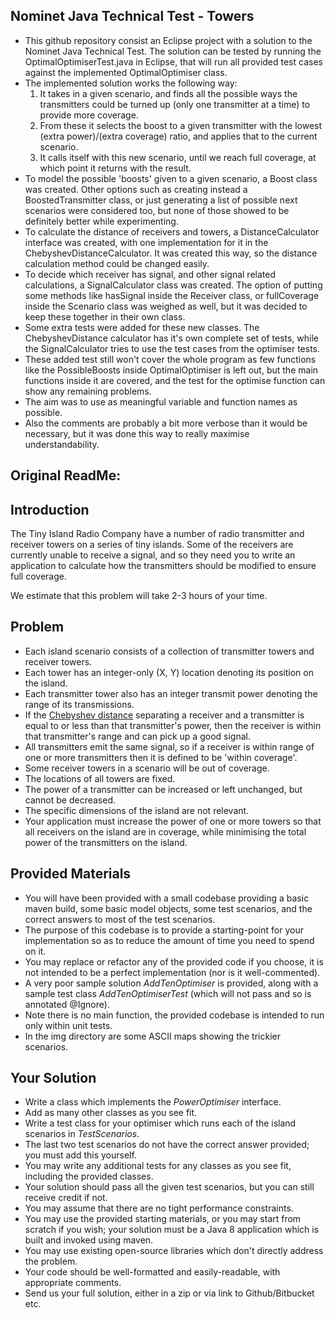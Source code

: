 ## Nominet Java Technical Test - Towers
* This github repository consist an Eclipse project with a solution to the Nominet Java Technical Test. The solution can be tested by running the OptimalOptimiserTest.java in Eclipse, that will run all provided test cases against the implemented OptimalOptimiser class.
* The implemented solution works the following way:
	1. It takes in a given scenario, and finds all the possible ways the transmitters could be turned up (only one transmitter at a time) to provide more coverage.
	2. From these it selects the boost to a given transmitter with the lowest (extra power)/(extra coverage) ratio, and applies that to the current scenario.
	3. It calls itself with this new scenario, until we reach full coverage, at which point it returns with the result.
* To model the possible 'boosts' given to a given scenario, a Boost class was created. Other options such as creating instead a BoostedTransmitter class, or just generating a list of possible next scenarios were considered too, but none of those showed to be definitely better while experimenting.
* To calculate the distance of receivers and towers, a DistanceCalculator interface was created, with one implementation for it in the ChebyshevDistanceCalculator. It was created this way, so the distance calculation method could be changed easily.
* To decide which receiver has signal, and other signal related calculations, a SignalCalculator class was created. The option of putting some methods like hasSignal inside the Receiver class, or fullCoverage inside the Scenario class was weighed as well, but it was decided to keep these together in their own class.
* Some extra tests were added for these new classes. The ChebyshevDistance calculator has it's own complete set of tests, while the SignalCalculator tries to use the test cases from the optimiser tests.
* These added test still won't cover the whole program as few functions like the PossibleBoosts inside OptimalOptimiser is left out, but the main functions inside it are covered, and the test for the optimise function can show any remaining problems.
* The aim was to use as meaningful variable and function names as possible.
* Also the comments are probably a bit more verbose than it would be necessary, but it was done this way to really maximise understandability.


## Original ReadMe:
## Introduction

The Tiny Island Radio Company have a number of radio transmitter and receiver towers on a series of tiny islands. Some of the receivers are currently unable to receive a signal, and so they need you to write an application to calculate how the transmitters should be modified to ensure full coverage.

We estimate that this problem will take 2-3 hours of your time.

## Problem

* Each island scenario consists of a collection of transmitter towers and receiver towers.
* Each tower has an integer-only (X, Y) location denoting its position on the island.
* Each transmitter tower also has an integer transmit power denoting the range of its transmissions.
* If the [Chebyshev distance](https://en.wikipedia.org/wiki/Chebyshev_distance) separating a receiver and a transmitter is equal to or less than that transmitter's power, then the receiver is within that transmitter's range and can pick up a good signal.
* All transmitters emit the same signal, so if a receiver is within range of one or more transmitters then it is defined to be 'within coverage'.
* Some receiver towers in a scenario will be out of coverage.
* The locations of all towers are fixed.
* The power of a transmitter can be increased or left unchanged, but cannot be decreased.
* The specific dimensions of the island are not relevant.
* Your application must increase the power of one or more towers so that all receivers on the island are in coverage, while minimising the total power of the transmitters on the island.  

## Provided Materials

* You will have been provided with a small codebase providing a basic maven build, some basic model objects, some test scenarios, and the correct answers to most of the test scenarios.
* The purpose of this codebase is to provide a starting-point for your implementation so as to reduce the amount of time you need to spend on it.
* You may replace or refactor any of the provided code if you choose, it is not intended to be a perfect implementation (nor is it well-commented).
* A very poor sample solution *AddTenOptimiser* is provided, along with a sample test class *AddTenOptimiserTest* (which will not pass and so is annotated @Ignore).
* Note there is no main function, the provided codebase is intended to run only within unit tests.
* In the img directory are some ASCII maps showing the trickier scenarios.

## Your Solution

* Write a class which implements the *PowerOptimiser* interface.
* Add as many other classes as you see fit. 
* Write a test class for your optimiser which runs each of the island scenarios in *TestScenarios*.
* The last two test scenarios do not have the correct answer provided; you must add this yourself.
* You may write any additional tests for any classes as you see fit, including the provided classes.
* Your solution should pass all the given test scenarios, but you can still receive credit if not.
* You may assume that there are no tight performance constraints.
* You may use the provided starting materials, or you may start from scratch if you wish; your solution must be a Java 8 application which is built and invoked using maven.
* You may use existing open-source libraries which don't directly address the problem.
* Your code should be well-formatted and easily-readable, with appropriate comments.
* Send us your full solution, either in a zip or via link to Github/Bitbucket etc.
